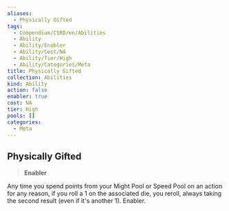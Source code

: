 ```yaml
---
aliases:
  - Physically Gifted
tags:
  - Compendium/CSRD/en/Abilities
  - Ability
  - Ability/Enabler
  - Ability/Cost/NA
  - Ability/Tier/High
  - Ability/Categories/Meta
title: Physically Gifted
collection: Abilities
kind: Ability
action: false
enabler: true
cost: NA
tier: High
pools: []
categories:
  - Meta
---
```

## Physically Gifted  
>**Enabler**
  
Any time you spend points from your Might Pool or Speed Pool on an action for any reason, if you roll a 1 on the associated die, you reroll, always taking the second result (even if it's another 1). Enabler.